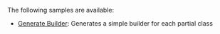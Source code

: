 ﻿The following samples are available:

- [Generate Builder](./generate-builder.md): Generates a simple builder for each partial class